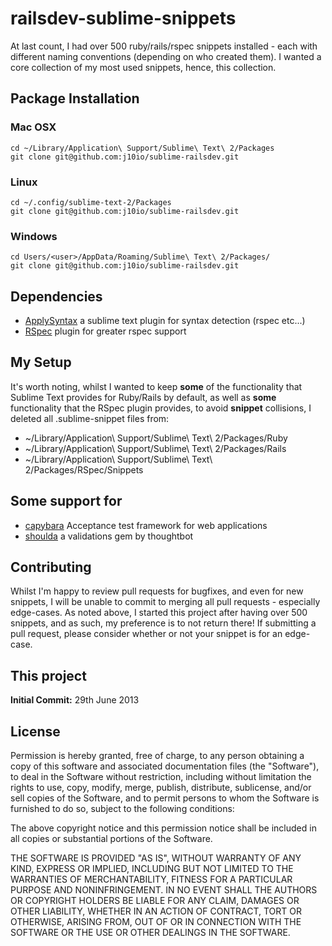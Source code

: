# railsdev-sublime-snippets
At last count, I had over 500 ruby/rails/rspec snippets installed - each with different naming conventions (depending on who created them). I wanted a core collection of my most used snippets, hence, this collection.

## Package Installation

### Mac OSX
    cd ~/Library/Application\ Support/Sublime\ Text\ 2/Packages
    git clone git@github.com:j10io/sublime-railsdev.git
### Linux
    cd ~/.config/sublime-text-2/Packages
    git clone git@github.com:j10io/sublime-railsdev.git
### Windows
    cd Users/<user>/AppData/Roaming/Sublime\ Text\ 2/Packages/
    git clone git@github.com:j10io/sublime-railsdev.git

## Dependencies

 * [ApplySyntax](https://github.com/facelessuser/ApplySyntax) a sublime text plugin for syntax detection (rspec etc...)
 * [RSpec](https://github.com/SublimeText/RSpec) plugin for greater rspec support

## My Setup

It's worth noting, whilst I wanted to keep **some** of the functionality that Sublime Text provides for Ruby/Rails by default, as well as **some** functionality that the RSpec plugin provides, to avoid **snippet** collisions, I deleted all .sublime-snippet files from:

 * ~/Library/Application\ Support/Sublime\ Text\ 2/Packages/Ruby
 * ~/Library/Application\ Support/Sublime\ Text\ 2/Packages/Rails
 * ~/Library/Application\ Support/Sublime\ Text\ 2/Packages/RSpec/Snippets

## Some support for
 * [capybara](https://github.com/jnicklas/capybara) Acceptance test framework for web applications
 * [shoulda](https://github.com/thoughtbot/shoulda) a validations gem by thoughtbot

## Contributing
Whilst I'm happy to review pull requests for bugfixes, and even for new snippets, I will be unable to commit to merging all pull requests - especially edge-cases. As noted above, I started this project after having over 500 snippets, and as such, my preference is to not return there! If submitting a pull request, please consider whether or not your snippet is for an edge-case.

## This project
**Initial Commit:** 29th June 2013

## License

Permission is hereby granted, free of charge, to any person obtaining a copy of this software and associated documentation files (the "Software"), to deal in the Software without restriction, including without limitation the rights to use, copy, modify, merge, publish, distribute, sublicense, and/or sell copies of the Software, and to permit persons to whom the Software is furnished to do so, subject to the following conditions:

The above copyright notice and this permission notice shall be included in all copies or substantial portions of the Software.

THE SOFTWARE IS PROVIDED "AS IS", WITHOUT WARRANTY OF ANY KIND, EXPRESS OR IMPLIED, INCLUDING BUT NOT LIMITED TO THE WARRANTIES OF MERCHANTABILITY, FITNESS FOR A PARTICULAR PURPOSE AND NONINFRINGEMENT. IN NO EVENT SHALL THE AUTHORS OR COPYRIGHT HOLDERS BE LIABLE FOR ANY CLAIM, DAMAGES OR OTHER LIABILITY, WHETHER IN AN ACTION OF CONTRACT, TORT OR OTHERWISE, ARISING FROM, OUT OF OR IN CONNECTION WITH THE SOFTWARE OR THE USE OR OTHER DEALINGS IN THE SOFTWARE.

